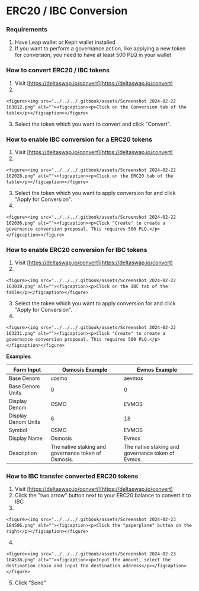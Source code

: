 # ERC20 / IBC Conversion

### Requirements

1. Have Leap wallet or Keplr wallet installed
2. If you want to perform a governance action, like applying a new token for conversion, you need to have at least 500 PLQ in your wallet



### How to convert ERC20 / IBC tokens

1. Visit [https://deltaswap.io/convert](https://deltaswap.io/convert)
2.

    <figure><img src="../../../.gitbook/assets/Screenshot 2024-02-22 163812.png" alt=""><figcaption><p>Click on the Conversion tab of the table</p></figcaption></figure>
3. Select the token which you want to convert and click "Convert".





### How to enable IBC conversion for a ERC20 tokens

1. Visit [https://deltaswap.io/convert](https://deltaswap.io/convert)
2.

    <figure><img src="../../../.gitbook/assets/Screenshot 2024-02-22 162028.png" alt=""><figcaption><p>Click on the ERC20 tab of the table</p></figcaption></figure>
3. Select the token which you want to apply conversion for and click "Apply for Conversion".
4.

    <figure><img src="../../../.gitbook/assets/Screenshot 2024-02-22 162036.png" alt=""><figcaption><p>Click "Create" to create a governance conversion proposal. This requires 500 PLQ.</p></figcaption></figure>





### How to enable ERC20 conversion for IBC tokens

1. Visit [https://deltaswap.io/convert](https://deltaswap.io/convert)
2.

    <figure><img src="../../../.gitbook/assets/Screenshot 2024-02-22 163039.png" alt=""><figcaption><p>Click on the IBC tab of the table</p></figcaption></figure>
3. Select the token which you want to apply conversion for and click "Apply for Conversion".
4.

    <figure><img src="../../../.gitbook/assets/Screenshot 2024-02-22 163231.png" alt=""><figcaption><p>Click "Create" to create a governance conversion proposal. This requires 500 PLQ.</p></figcaption></figure>



**Examples**

| Form Input          | Osmosis Example                                     | Evmos Example                                     |
| ------------------- | --------------------------------------------------- | ------------------------------------------------- |
| Base Denom          | uosmo                                               | aevmos                                            |
| Base Denom Units    | 0                                                   | 0                                                 |
| Display Denom       | OSMO                                                | EVMOS                                             |
| Display Denom Units | 6                                                   | 18                                                |
| Symbol              | OSMO                                                | EVMOS                                             |
| Display Name        | Osmosis                                             | Evmos                                             |
| Description         | The native staking and governance token of Osmosis. | The native staking and governance token of Evmos. |





### How to IBC transfer converted ERC20 tokens

1. Visit [https://deltaswap.io/convert](https://deltaswap.io/convert)
2. Click the "two arrow" button next to your ERC20 balance to convert it to IBC
3.

    <figure><img src="../../../.gitbook/assets/Screenshot 2024-02-23 184506.png" alt=""><figcaption><p>Click the "paperplane" button on the right</p></figcaption></figure>
4.

    <figure><img src="../../../.gitbook/assets/Screenshot 2024-02-23 184538.png" alt=""><figcaption><p>Input the amount, select the destination chain and input the destination address</p></figcaption></figure>
5. Click "Send"
